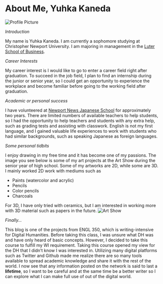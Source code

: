 # About Me, Yuhka Kaneda

![Profile Picture](https://yuhkak.github.io/YuhkaK/images/Profile.jpg)

_Introduction_

My name is Yuhka Kaneda. I am currently a sophomore studying at Christopher Newport University. I am majoring in management in the [Luter School of Business](https://cnu.edu/academics/departments/business/).

_Career Interests_

My career interest is I would like to go to enter a career field right after graduation. To succeed in the job field, I plan to find an internship during the junior or senior year, so I could get an opportunity to experience the workplace and become familiar before going to the working field after graduation.

_Academic or personal success_

I have volunteered at [Newport News Japanese School](http://www.japan-virginia.org/JapaneseSchools.html) for approximately two years. There are limited numbers of available teachers to help students, so I had the opportunity to help teachers and students with any extra help, such as grading tests and assisting with classwork. English is not my first language, and I gained valuable life experiences to work with students who had similar backgrounds, such as speaking Japanese as foreign languages.

_Some personal tidbits_

I enjoy drawing in my free time and it has become one of my passions. The image you see below is some of my art projects at the Art Show during the senior year of high school. Some of my artworks are 2D, while some are 3D. I mainly worked 2D work with mediums such as 
* Paints (watercolor and acrylic)
* Pencils
* Color pencils 
* Charcoals

For 3D, I have only tried with ceramics, but I am interested in working more with 3D material such as papers in the future.
![Art Show](https://yuhkak.github.io/YuhkaK/images/Artshow.jpg)

_Finally…_

This blog is one of the projects from ENGL 350, which is writing-intensive for Digital Humanities. 
Before taking this class, I was unsure what DH was and have only heard of basic concepts. However, I decided to take this course to fulfill my WI requirement.
Taking this course opened my view for the DH that I didn’t know I was interested in. Utilizing many digital platforms such as Twitter and Github made me realize there are so many tools available to spread academic knowledge and share it with the rest of the world. I now see that any information posted on the network is said to last a **lifetime**, so I want to be careful and at the same time be a better writer so I can explore what I can make full use of out of the digital world.


